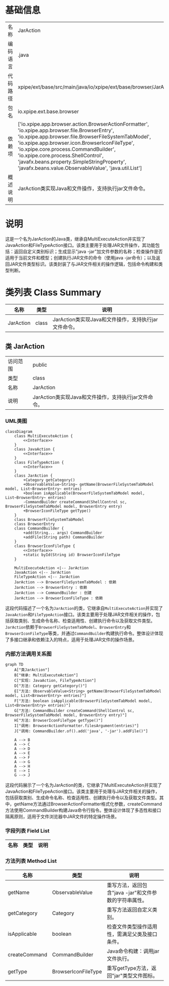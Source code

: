 # 基础信息

|      |      |
|------|------|
| 名称 | JarAction |
| 编码语言 | .java |
| 代码路径 | xpipe/ext/base/src/main/java/io/xpipe/ext/base/browser/JarAction.java |
| 包名 | io.xpipe.ext.base.browser |
| 依赖项 | ['io.xpipe.app.browser.action.BrowserActionFormatter', 'io.xpipe.app.browser.file.BrowserEntry', 'io.xpipe.app.browser.file.BrowserFileSystemTabModel', 'io.xpipe.app.browser.icon.BrowserIconFileType', 'io.xpipe.core.process.CommandBuilder', 'io.xpipe.core.process.ShellControl', 'javafx.beans.property.SimpleStringProperty', 'javafx.beans.value.ObservableValue', 'java.util.List'] |
| 概述说明 | JarAction类实现Java和文件操作，支持执行jar文件命令。 |

# 说明

这是一个名为JarAction的Java类，继承自MultiExecuteAction并实现了JavaAction和FileTypeAction接口。该类主要用于处理JAR文件操作，其功能包括：返回自定义类别标识；生成显示"java -jar"加文件参数的名称；检查操作是否适用于当前文件和模型；创建执行JAR文件的命令（使用java -jar命令）；以及返回JAR文件类型标识。该类封装了与JAR文件相关的操作逻辑，包括命令构建和类型判断。

# 类列表 Class Summary

| 名称   | 类型  | 说明 |
|-------|------|-------------|
| JarAction | class | JarAction类实现Java和文件操作，支持执行jar文件命令。 |



## 类 JarAction

|      |      |
|------|------|
| 访问范围 | public |
| 类型 | class |
| 名称 | JarAction |
| 说明 | JarAction类实现Java和文件操作，支持执行jar文件命令。 |


### UML类图

```mermaid
classDiagram
    class MultiExecuteAction {
        <<Interface>>
    }
    class JavaAction {
        <<Interface>>
    }
    class FileTypeAction {
        <<Interface>>
    }
    class JarAction {
        +Category getCategory()
        +ObservableValue~String~ getName(BrowserFileSystemTabModel model, List~BrowserEntry~ entries)
        +boolean isApplicable(BrowserFileSystemTabModel model, List~BrowserEntry~ entries)
        -CommandBuilder createCommand(ShellControl sc, BrowserFileSystemTabModel model, BrowserEntry entry)
        +BrowserIconFileType getType()
    }
    class BrowserFileSystemTabModel
    class BrowserEntry
    class CommandBuilder {
        +add(String... args) CommandBuilder
        +addFile(String path) CommandBuilder
    }
    class BrowserIconFileType {
        <<Interface>>
        +static byId(String id) BrowserIconFileType
    }

    MultiExecuteAction <|-- JarAction
    JavaAction <|-- JarAction
    FileTypeAction <|-- JarAction
    JarAction --> BrowserFileSystemTabModel : 依赖
    JarAction --> BrowserEntry : 依赖
    JarAction --> CommandBuilder : 创建
    JarAction --> BrowserIconFileType : 依赖
```

这段代码描述了一个名为`JarAction`的类，它继承自`MultiExecuteAction`并实现了`JavaAction`和`FileTypeAction`接口。该类主要用于处理JAR文件相关的操作，包括获取类别、生成命令名称、检查适用性、创建执行命令以及获取文件类型。`JarAction`依赖于`BrowserFileSystemTabModel`、`BrowserEntry`和`BrowserIconFileType`等类，并通过`CommandBuilder`构建执行命令。整体设计体现了多接口继承和依赖注入的特点，适用于处理JAR文件的操作场景。


### 内部方法调用关系图

```mermaid
graph TD
    A["类JarAction"]
    B["继承: MultiExecuteAction"]
    C["实现: JavaAction, FileTypeAction"]
    D["方法: Category getCategory()"]
    E["方法: ObservableValue<String> getName(BrowserFileSystemTabModel model, List<BrowserEntry> entries)"]
    F["方法: boolean isApplicable(BrowserFileSystemTabModel model, List<BrowserEntry> entries)"]
    G["方法: CommandBuilder createCommand(ShellControl sc, BrowserFileSystemTabModel model, BrowserEntry entry)"]
    H["方法: BrowserIconFileType getType()"]
    I["调用: BrowserActionFormatter.filesArgument(entries)"]
    J["调用: CommandBuilder.of().add('java', '-jar').addFile()"]

    A --> B
    A --> C
    A --> D
    A --> E
    A --> F
    A --> G
    A --> H
    E --> I
    G --> J
```

这段代码展示了一个名为JarAction的类，它继承了MultiExecuteAction并实现了JavaAction和FileTypeAction接口。该类主要用于处理与JAR文件相关的操作，包括获取类别、生成命令名称、检查适用性、创建执行命令以及获取文件类型。其中，getName方法通过BrowserActionFormatter格式化参数，createCommand方法使用CommandBuilder构建Java命令行指令。整体设计体现了多态性和接口隔离原则，适用于文件浏览器中JAR文件的特定操作场景。

### 字段列表 Field List

| 名称  | 类型  | 说明 |
|-------|-------|------|

### 方法列表 Method List

| 名称  | 类型  | 说明 |
|-------|-------|------|
| getName | ObservableValue<String> | 重写方法，返回包含"java -jar"和文件参数的字符串属性。 |
| getCategory | Category | 重写方法返回自定义类别。 |
| isApplicable | boolean | 检查文件类型操作适用性，需满足父类及接口条件。 |
| createCommand | CommandBuilder | Java命令构建：调用jar文件执行。 |
| getType | BrowserIconFileType | 重写getType方法，返回"jar"类型文件图标。 |




